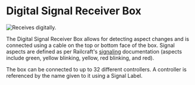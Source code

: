 # Digital Signal Receiver Box

![Receives digitally.](block:computronics:computronics.digital_receiver_box)

The Digital Signal Receiver Box allows for detecting aspect changes and is connected using a cable on the top or bottom face of the box. Signal aspects are defined as per Railcraft's [signaling](http://railcraft.info/wiki/guide:signalling) documentation (aspects include green, yellow blinking, yellow, red blinking, and red).

The box can be connected to up to 32 different controllers. A controller is referenced by the name given to it using a Signal Label.
